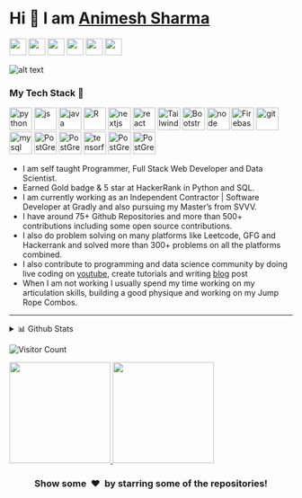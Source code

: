 # Hi 👋 I am [Animesh Sharma](https://blog.animesharma3.com)

[<img height="30" src="https://img.shields.io/badge/twitter-%231DA1F2.svg?&style=for-the-badge&logo=twitter&logoColor=white" />][twitter]
[<img height="30" src = "https://img.shields.io/badge/Youtube-%23E4405F.svg?&style=for-the-badge&logo=Youtube&logoColor=white">][youtube]
[<img height="30" src="https://img.shields.io/badge/Blog-grey.svg?&style=for-the-badge&logo=dev.to&logoColor=white" />][blog]
[<img height="30" src="https://img.shields.io/badge/linkedin-blue.svg?&style=for-the-badge&logo=linkedin&logoColor=white" />][linkedin]
[<img height="30" src="https://img.shields.io/badge/leetcode-orange.svg?&style=for-the-badge&logo=leetcode&logoColor=white" />][leetcode]
[<img height="30" src="https://img.shields.io/badge/Hackerrank-gr.svg?&style=for-the-badge&logo=hackerrank&logoColor=white" />][hackerrank]

![alt text](https://github.com/animesharma3/animesharma3/blob/main/Animesh%20Sharma%20Channel%20Art%20-%20dashing-copy-cropped.png?raw=true)

### My Tech Stack 🧰

<p align="left">
<img src="https://cdn3.iconfinder.com/data/icons/logos-and-brands-adobe/512/267_Python-512.png" alt="python" width="40" height="40"/> 
<img src="https://upload.wikimedia.org/wikipedia/commons/thumb/9/99/Unofficial_JavaScript_logo_2.svg/2048px-Unofficial_JavaScript_logo_2.svg.png" alt="js" height="40"/> 
<img src="https://brandslogos.com/wp-content/uploads/images/large/java-logo-1.png" alt="java" height="40"/> 
<img src="https://upload.wikimedia.org/wikipedia/commons/c/c1/Rlogo.png" alt="R" height="40"/> 
<img src="https://www.rlogical.com/wp-content/uploads/2021/08/Rlogical-Blog-Images-thumbnail.png" alt="nextjs" height="40"/> 
<img src="https://upload.wikimedia.org/wikipedia/commons/thumb/a/a7/React-icon.svg/1200px-React-icon.svg.png" alt="react" height="40"/> 
<img src="https://upload.wikimedia.org/wikipedia/commons/thumb/d/d5/Tailwind_CSS_Logo.svg/2048px-Tailwind_CSS_Logo.svg.png" alt="Tailwind CSS" width="40" height="40"/>
<img src="https://upload.wikimedia.org/wikipedia/commons/thumb/b/b2/Bootstrap_logo.svg/1280px-Bootstrap_logo.svg.png" alt="Bootstrap" width="40" height="40"/>
<img src="https://everythingiknows.com/wp-content/uploads/2022/04/node-js-new.png" alt="node" height="40"/> 
<!-- <img src="https://uxwing.com/wp-content/themes/uxwing/download/brands-and-social-media/django-icon.png" alt="django" height="40"/>  -->
<img src="https://firebase.google.com/static/downloads/brand-guidelines/PNG/logo-vertical.png" alt="Firebase" width="40" height="40"/> 
<img src="https://www.vectorlogo.zone/logos/git-scm/git-scm-icon.svg" alt="git" width="40" height="40"/> 
<img src="https://i.pinimg.com/originals/50/f1/58/50f1582a95bdac10f1c3fa295c8b947b.png" alt="mysql" width="40" height="40"/>
<img src="https://upload.wikimedia.org/wikipedia/commons/2/29/Postgresql_elephant.svg" alt="PostGreSQL" width="40" height="40"/>
<img src="https://cdn.iconscout.com/icon/free/png-256/mongodb-3-1175138.png" alt="PostGreSQL" width="40" height="40"/>
<img src="https://upload.wikimedia.org/wikipedia/commons/thumb/2/2d/Tensorflow_logo.svg/1200px-Tensorflow_logo.svg.png" alt="tensorflow" width="40" height="40"/>
<img src="https://cdn-images-1.medium.com/max/1200/1*z0grEcFmF5wUdY8JGVOmiw.png" alt="PostGreSQL" width="40" height="40"/>
<img src="https://upload.wikimedia.org/wikipedia/commons/thumb/a/ae/Keras_logo.svg/1200px-Keras_logo.svg.png" alt="PostGreSQL" width="40" height="40"/>

</p>

- I am self taught Programmer, Full Stack Web Developer and Data Scientist.
- Earned Gold badge & 5 star at HackerRank in Python and SQL.
- I am currently working as an Independent Contractor | Software Developer at Gradly and also pursuing my Master’s from SVVV.
- I have around 75+ Github Repositories and more than 500+ contributions including some open source contributions.
- I also do problem solving on many platforms like Leetcode, GFG and Hackerrank and solved more than 300+ problems on all the platforms combined.
- I also contribute to programming and data science community by doing live coding on [youtube][youtube], create tutorials and writing [blog][blog] post
- When I am not working I usually spend my time working on my articulation skills, building a good physique and working on my Jump Rope Combos.
---

 <details>
<summary>📊 Github Stats</summary>

<p align="center"> <img src="https://github-readme-stats.vercel.app/api?username=animesharma&show_icons=true&theme=gotham" alt="Animesh Sharma | Stats" />

</details>

![Visitor Count](https://profile-counter.glitch.me/{animesharma3}/count.svg)

<a href="https://github.com/animesh-algorithm">
  <img height="180em" src="https://github-readme-stats.vercel.app/api?username=animesharma3&theme=buefy&show_icons=true" />
  <img height="180em" src="https://github-readme-stats.vercel.app/api/top-langs/?username=animesharma3&theme=buefy&layout=compact" />
</a>

[twitter]: https://twitter.com/animesh-algo
[youtube]: https://www.youtube.com/channel/UChT5WV2yvbwkwP3-deAHICg
[blog]: https://dev.to/animesharma3
[gmail]: mailto:animesharma3@gmail.com
[linkedin]: https://www.linkedin.com/in/animesharma3/
[hackerrank]: https://www.hackerrank.com/animesharma3
[leetcode]: https://leetcode.com/animesharma3/
[gfg]: https://auth.geeksforgeeks.org/user/animeshsharma6

<h3 align="center">Show some &nbsp;❤️&nbsp; by starring some of the repositories!</h3>
